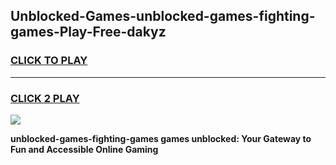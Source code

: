 
## Unblocked-Games-unblocked-games-fighting-games-Play-Free-dakyz
<h3>
<a href="https://premium76.site?title=unblocked-games-fighting-games&ref=19M">CLICK TO PLAY</a></h3>
<hr>

<h3>
<a href="https://premium76.site?title=unblocked-games-fighting-games&ref=19M">CLICK 2 PLAY</a>
  
</h3>

<a href="https://premium76.site?title=unblocked-games-fighting-games&ref=19M"><img src="https://clearcache.store/games.png"></a>


**unblocked-games-fighting-games games unblocked: Your Gateway to Fun and Accessible Online Gaming**
